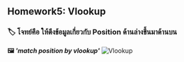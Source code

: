 ## Homework5: Vlookup
### 🏷  โจทย์คือ ให้ดึงข้อมูลเกี่ยวกับ Position ด้านล่างขึ้นมาด้านบน 
**🖼 *'match position by vlookup'*** 
![Vlookup ](https://github.com/user-attachments/assets/35b99bdb-b611-4bd5-80ce-c646ae6c85e3)


